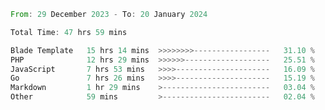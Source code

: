 
<!--START_SECTION:waka-->

```rust
From: 29 December 2023 - To: 20 January 2024

Total Time: 47 hrs 59 mins

Blade Template   15 hrs 14 mins  >>>>>>>>-----------------   31.10 %
PHP              12 hrs 29 mins  >>>>>>-------------------   25.51 %
JavaScript       7 hrs 53 mins   >>>>---------------------   16.09 %
Go               7 hrs 26 mins   >>>>---------------------   15.19 %
Markdown         1 hr 29 mins    >------------------------   03.04 %
Other            59 mins         >------------------------   02.04 %
```

<!--END_SECTION:waka-->
<!---
Abedmuh/Abedmuh is a ✨ special ✨ repository because its `README.md` (this file) appears on your GitHub profile.
You can click the Preview link to take a look at your changes.
--->
